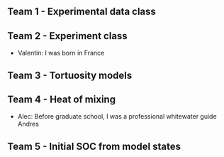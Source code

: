 ## Team 1 - Experimental data class

## Team 2 - Experiment class

- Valentin: I was born in France

## Team 3 - Tortuosity models

## Team 4 - Heat of mixing
- Alec: Before graduate school, I was a professional whitewater guide
Andres

## Team 5 - Initial SOC from model states
